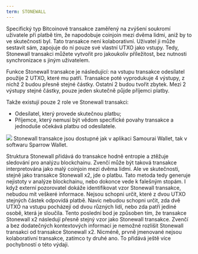 ```yaml
---
term: STONEWALL
---
```


Specifický typ Bitcoinové transakce zaměřený na zvýšení soukromí uživatele při platbě tím, že napodobuje coinjoin mezi dvěma lidmi, aniž by to ve skutečnosti byl. Tato transakce není kolaborativní. Uživatel ji může sestavit sám, zapojuje do ní pouze své vlastní UTXO jako vstupy. Tedy, Stonewall transakci můžete vytvořit pro jakoukoliv příležitost, bez nutnosti synchronizace s jiným uživatelem.

Funkce Stonewall transakce je následující: na vstupu transakce odesílatel použije 2 UTXO, které mu patří. Transakce poté vyprodukuje 4 výstupy, z nichž 2 budou přesně stejné částky. Ostatní 2 budou tvořit zbytek. Mezi 2 výstupy stejné částky, pouze jeden skutečně půjde příjemci platby.

Takže existují pouze 2 role ve Stonewall transakci:
* Odesílatel, který provede skutečnou platbu;
* Příjemce, který nemusí být vědom specifické povahy transakce a jednoduše očekává platbu od odesílatele.

![](../../dictionnaire/assets/33.png)
Stonewall transakce jsou dostupné jak v aplikaci Samourai Wallet, tak v softwaru Sparrow Wallet.

Struktura Stonewall přidává do transakce hodně entropie a ztěžuje sledování pro analýzu blockchainu. Zvenčí může být taková transakce interpretována jako malý coinjoin mezi dvěma lidmi. Ale ve skutečnosti, stejně jako transakce Stonewall x2, jde o platbu. Tato metoda tedy generuje nejistoty v analýze blockchainu, nebo dokonce vede k falešným stopám. I když externí pozorovatel dokáže identifikovat vzor Stonewall transakce, nebudou mít veškeré informace. Nejsou schopni určit, které z dvou UTXO stejných částek odpovídá platbě. Navíc nebudou schopni určit, zda dvě UTXO na vstupu pocházejí od dvou různých lidí, nebo zda patří jediné osobě, která je sloučila. Tento poslední bod je způsoben tím, že transakce Stonewall x2 následují přesně stejný vzor jako Stonewall transakce. Zvenčí a bez dodatečných kontextových informací je nemožné rozlišit Stonewall transakci od transakce Stonewall x2. Nicméně, prvně jmenované nejsou kolaborativní transakce, zatímco ty druhé ano. To přidává ještě více pochybností o této výdaji.